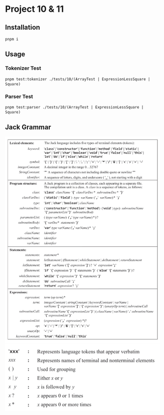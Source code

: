 # Project 10 & 11

## Installation

```shell
pnpm i
```

## Usage

### Tokenizer Test

```shell
pnpm test:tokenizer ./tests/10/(ArrayTest | ExpressionLessSquare | Square)
```

### Parser Test

```shell
pnpm test:parser ./tests/10/(ArrayTest | ExpressionLessSquare | Square)
```

## Jack Grammar

![Jack Grammar](./docs/jackGrammar.png)
![Jack Grammar Notation](./docs/jackGrammarNotation.png)
